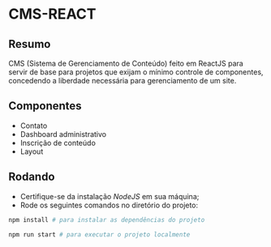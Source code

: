 # <b>CMS-REACT</b>
## <b>Resumo</b>
CMS (Sistema de Gerenciamento de Conteúdo) feito em ReactJS para servir de base para projetos que exijam o mínimo controle de componentes, concedendo a liberdade necessária para gerenciamento de um site. 

## <b>Componentes</b>
- Contato
- Dashboard administrativo
- Inscrição de conteúdo
- Layout

## <b>Rodando</b>
- Certifique-se da instalação <i>NodeJS</i> em sua máquina;
- Rode os seguintes comandos no diretório do projeto:

```bash
npm install # para instalar as dependências do projeto

npm run start # para executar o projeto localmente
```